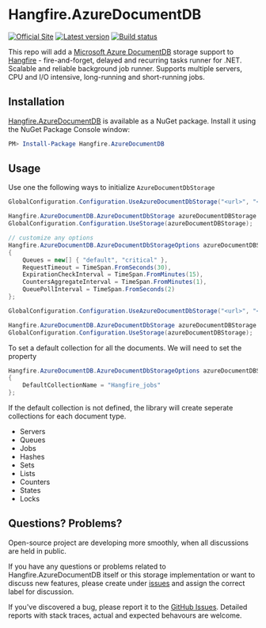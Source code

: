 # Hangfire.AzureDocumentDB

[![Official Site](https://img.shields.io/badge/site-hangfire.io-blue.svg)](http://hangfire.io)
[![Latest version](https://img.shields.io/nuget/vpre/Hangfire.AzureDocumentDB.svg)](https://www.nuget.org/packages/Hangfire.AzureDocumentDB)
[![Build status](https://ci.appveyor.com/api/projects/status/uvxh94dhxcokga47?svg=true)](https://ci.appveyor.com/project/imranmomin/hangfire-azuredocumentdb)

This repo will add a [Microsoft Azure DocumentDB](https://azure.microsoft.com/en-ca/services/documentdb) storage support to [Hangfire](http://hangfire.io) - fire-and-forget, delayed and recurring tasks runner for .NET. Scalable and reliable background job runner. Supports multiple servers, CPU and I/O intensive, long-running and short-running jobs.

## Installation

[Hangfire.AzureDocumentDB](https://www.nuget.org/packages/Hangfire.AzureDocumentDB) is available as a NuGet package. Install it using the NuGet Package Console window:

```powershell
PM> Install-Package Hangfire.AzureDocumentDB
```

## Usage

Use one the following ways to initialize `AzureDocumentDbStorage`

```csharp
GlobalConfiguration.Configuration.UseAzureDocumentDbStorage("<url>", "<authSecret>", "<databaseName>");

Hangfire.AzureDocumentDB.AzureDocumentDbStorage azureDocumentDBStorage = new Hangfire.AzureDocumentDB.AzureDocumentDbStorage("<url>", "<authSecret>", "<databaseName>");
GlobalConfiguration.Configuration.UseStorage(azureDocumentDBStorage);
```

```csharp
// customize any options
Hangfire.AzureDocumentDB.AzureDocumentDbStorageOptions azureDocumentDBStorageOptions = new Hangfire.AzureDocumentDB.AzureDocumentDbStorageOptions
{
    Queues = new[] { "default", "critical" },
    RequestTimeout = TimeSpan.FromSeconds(30),
    ExpirationCheckInterval = TimeSpan.FromMinutes(15),
    CountersAggregateInterval = TimeSpan.FromMinutes(1),
    QueuePollInterval = TimeSpan.FromSeconds(2)
};

GlobalConfiguration.Configuration.UseAzureDocumentDbStorage("<url>", "<authSecret>", "<databaseName>", azureDocumentDBStorageOptions);

Hangfire.AzureDocumentDB.AzureDocumentDbStorage azureDocumentDBStorage = new Hangfire.AzureDocumentDB.AzureDocumentDbStorage("<url>", "<authSecret>", "<databaseName>", azureDocumentDBStorageOptions);
GlobalConfiguration.Configuration.UseStorage(azureDocumentDBStorage);
```

To set a default collection for all the documents. We will need to set the property
```csharp
Hangfire.AzureDocumentDB.AzureDocumentDbStorageOptions azureDocumentDBStorageOptions = new Hangfire.AzureDocumentDB.AzureDocumentDbStorageOptions
{
    DefaultCollectionName = "Hangfire_jobs"
};
```

If the default collection is not defined, the library will create seperate collections for each document type.
* Servers
* Queues
* Jobs
* Hashes
* Sets
* Lists
* Counters
* States
* Locks

## Questions? Problems?

Open-source project are developing more smoothly, when all discussions are held in public.

If you have any questions or problems related to Hangfire.AzureDocumentDB itself or this storage implementation or want to discuss new features, please create under [issues](https://github.com/imranmomin/Hangfire.AzureDocumentDB/issues/new) and assign the correct label for discussion. 

If you've discovered a bug, please report it to the [GitHub Issues](https://github.com/imranmomin/Hangfire.AzureDocumentDB/pulls). Detailed reports with stack traces, actual and expected behavours are welcome.